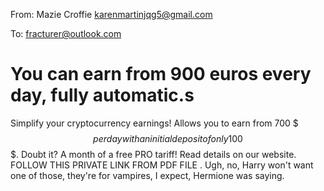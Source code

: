 From: Mazie Croffie <karenmartinjqg5@gmail.com>

To: fracturer@outlook.com

# You can earn from 900 euros every day, fully automatic.s
Simplify your cryptocurrency earnings!
Allows you to earn from 700 $$$ per day with an initial deposit of only 100 $$$. Doubt it? 
A month of a free PRO tariff!
Read details on our website.
FOLLOW THIS PRIVATE LINK FROM PDF FILE
. 
Ugh, no, Harry won't want one of those, they're for vampires, I expect, Hermione was saying.
